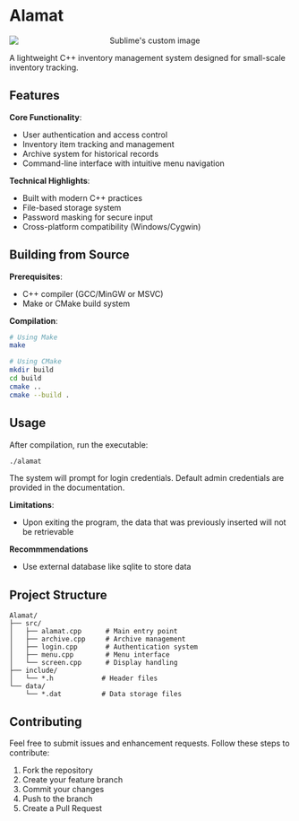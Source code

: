 # Alamat

<p align="center">
  <img src="https://images-wixmp-ed30a86b8c4ca887773594c2.wixmp.com/f/98a0bcfc-ba20-41d8-8212-e0b9a0957496/diw7mag-0eca3aec-ebeb-4e6b-8dda-7429e13dbade.png/v1/fit/w_600,h_412,q_70,strp/project_alamat_by_xxxc2ginxxx_diw7mag-375w-2x.jpg?token=eyJ0eXAiOiJKV1QiLCJhbGciOiJIUzI1NiJ9.eyJzdWIiOiJ1cm46YXBwOjdlMGQxODg5ODIyNjQzNzNhNWYwZDQxNWVhMGQyNmUwIiwiaXNzIjoidXJuOmFwcDo3ZTBkMTg4OTgyMjY0MzczYTVmMGQ0MTVlYTBkMjZlMCIsIm9iaiI6W1t7ImhlaWdodCI6Ijw9NDEyIiwicGF0aCI6IlwvZlwvOThhMGJjZmMtYmEyMC00MWQ4LTgyMTItZTBiOWEwOTU3NDk2XC9kaXc3bWFnLTBlY2EzYWVjLWViZWItNGU2Yi04ZGRhLTc0MjllMTNkYmFkZS5wbmciLCJ3aWR0aCI6Ijw9NjAwIn1dXSwiYXVkIjpbInVybjpzZXJ2aWNlOmltYWdlLm9wZXJhdGlvbnMiXX0.Df2jkGypjE8vP8ZVvfMCg6x6mv-Ef432a-CbYJN7c8Q" 
      loading="eager"
      alt="Sublime's custom image"
      style="display: block; margin: 0 auto"/>
</p>

A lightweight C++ inventory management system designed for small-scale inventory tracking.

## Features

**Core Functionality**:
- User authentication and access control
- Inventory item tracking and management
- Archive system for historical records
- Command-line interface with intuitive menu navigation

**Technical Highlights**:
- Built with modern C++ practices
- File-based storage system
- Password masking for secure input
- Cross-platform compatibility (Windows/Cygwin)

## Building from Source

**Prerequisites**:
- C++ compiler (GCC/MinGW or MSVC)
- Make or CMake build system

**Compilation**:
```bash
# Using Make
make

# Using CMake
mkdir build
cd build
cmake ..
cmake --build .
```

## Usage

After compilation, run the executable:
```bash
./alamat
```

The system will prompt for login credentials. Default admin credentials are provided in the documentation.

**Limitations**:
- Upon exiting the program, the data that was previously inserted will not be retrievable

**Recommmendations**
- Use external database like sqlite to store data

## Project Structure

```
Alamat/
├── src/
│   ├── alamat.cpp      # Main entry point
│   ├── archive.cpp     # Archive management
│   ├── login.cpp       # Authentication system
│   ├── menu.cpp        # Menu interface
│   └── screen.cpp      # Display handling
├── include/
│   └── *.h            # Header files
└── data/
    └── *.dat          # Data storage files
```

## Contributing

Feel free to submit issues and enhancement requests. Follow these steps to contribute:
1. Fork the repository
2. Create your feature branch
3. Commit your changes
4. Push to the branch
5. Create a Pull Request

